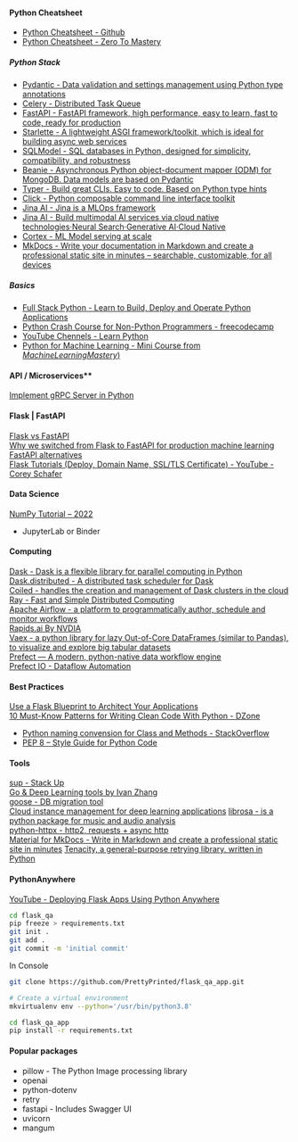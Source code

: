 #### Python Cheatsheet
- [Python Cheatsheet - Github](https://github.com/gto76/python-cheatsheet)  
- [Python Cheatsheet - Zero To Mastery](https://zerotomastery.io/cheatsheets/python-cheat-sheet/)  


##### Python Stack
- [Pydantic - Data validation and settings management using Python type annotations](https://docs.pydantic.dev/)  
- [Celery - Distributed Task Queue](https://github.com/celery/celery)  
- [FastAPI - FastAPI framework, high performance, easy to learn, fast to code, ready for production](https://fastapi.tiangolo.com/)  
- [Starlette - A lightweight ASGI framework/toolkit, which is ideal for building async web services](https://www.starlette.io/)  
- [SQLModel - SQL databases in Python, designed for simplicity, compatibility, and robustness](https://sqlmodel.tiangolo.com/)
- [Beanie - Asynchronous Python object-document mapper (ODM) for MongoDB. Data models are based on Pydantic](https://beanie-odm.dev/)  
- [Typer - Build great CLIs. Easy to code. Based on Python type hints](https://typer.tiangolo.com/)  
- [Click - Python composable command line interface toolkit](https://github.com/pallets/click/)  
- [Jina AI - Jina is a MLOps framework](https://docs.jina.ai/)  
- [Jina AI - Build multimodal AI services via cloud native technologies·Neural Search·Generative AI·Cloud Native](https://github.com/jina-ai/jina)  
- [Cortex - ML Model serving at scale](https://github.com/cortexlabs/cortex)  
- [MkDocs - Write your documentation in Markdown and create a professional static site in minutes – searchable, customizable, for all devices](https://squidfunk.github.io/mkdocs-material/)  


##### Basics
- [Full Stack Python - Learn to Build, Deploy and Operate Python Applications](https://www.fullstackpython.com/)  
- [Python Crash Course for Non-Python Programmers - freecodecamp](https://www.freecodecamp.org/news/python-crash-course/)  
- [YouTube Chennels - Learn Python](https://towardsdatascience.com/top-13-youtube-channels-to-learn-python-524442aaab2f)  
- [Python for Machine Learning - Mini Course from *MachineLearningMastery*)](https://machinelearningmastery.com/python-for-machine-learning-7-day-mini-course/)  

#### API / Microservices**  
[Implement gRPC Server in Python](https://towardsdatascience.com/implementing-grpc-server-using-python-9dc42e8daea0)  

#### Flask | FastAPI  
[Flask vs FastAPI](https://www.google.com/search?q=fastapi+vs+flask)  
[Why we switched from Flask to FastAPI for production machine learning](https://towardsdatascience.com/why-we-switched-from-flask-to-fastapi-for-production-machine-learning-765aab9b3679)  
[FastAPI alternatives](https://fastapi.tiangolo.com/alternatives/)  
[Flask Tutorials (Deploy, Domain Name, SSL/TLS Certificate) - YouTube - Corey Schafer](https://www.youtube.com/playlist?list=PL-osiE80TeTs4UjLw5MM6OjgkjFeUxCYH)  


#### Data Science
[NumPy Tutorial – 2022](https://www.mygreatlearning.com/blog/python-numpy-tutorial)  
* JupyterLab or Binder

#### Computing
[Dask - Dask is a flexible library for parallel computing in Python](https://docs.dask.org/en/latest/)  
[Dask.distributed - A distributed task scheduler for Dask](https://distributed.dask.org/)  
[Coiled - handles the creation and management of Dask clusters in the cloud](https://www.coiled.io/)  
[Ray - Fast and Simple Distributed Computing](https://ray.io/)  
[Apache Airflow - a platform to programmatically author, schedule and monitor workflows](https://airflow.apache.org/)  
[Rapids.ai By NVDIA](https://rapids.ai/start.html)  
[Vaex - a python library for lazy Out-of-Core DataFrames (similar to Pandas), to visualize and explore big tabular datasets](https://vaex.io/docs/index.html)  
[Prefect — A modern, python-native data workflow engine](https://makeitnew.io/prefect-a-modern-python-native-data-workflow-engine-7ece02ceb396)  
[Prefect IO - Dataflow Automation](https://www.prefect.io/)  

#### Best Practices
[Use a Flask Blueprint to Architect Your Applications](https://realpython.com/flask-blueprint/)  
[10 Must-Know Patterns for Writing Clean Code With Python - DZone](https://dzone.com/articles/10-must-know-patterns-for-writing-clean-code-with-1)  
- [Python naming convension for Class and Methods - StackOverflow](https://stackoverflow.com/questions/42127593/should-python-class-filenames-also-be-camelcased)  
- [PEP 8 – Style Guide for Python Code](https://peps.python.org/pep-0008/)  

#### Tools
[sup - Stack Up](https://github.com/pressly/sup)  
[Go & Deep Learning tools by Ivan Zhang](https://github.com/1vn)  
[goose - DB migration tool](https://github.com/pressly/goose)  
[Cloud instance management for deep learning applications](https://github.com/for-ai/cloud)
[librosa - is a python package for music and audio analysis](https://librosa.org/doc/latest/install.html)  
[python-httpx - http2, requests + async http](https://www.python-httpx.org/)  
[Material for MkDocs - Write in Markdown and create a professional static site in minutes](https://squidfunk.github.io/mkdocs-material/) 
[Tenacity, a general-purpose retrying library, written in Python](https://tenacity.readthedocs.io/en/latest/)  

#### PythonAnywhere

[YouTube - Deploying Flask Apps Using Python Anywhere](https://www.youtube.com/watch?v=5jbdkOlf4cY&ab_channel=PrettyPrinted)  

```sh
cd flask_qa
pip freeze > requirements.txt
git init .
git add .
git commit -m 'initial commit'
```

In Console
```sh
git clone https://github.com/PrettyPrinted/flask_qa_app.git

# Create a virtual environment
mkvirtualenv env --python='/usr/bin/python3.8'

cd flask_qa_app
pip install -r requirements.txt
```

#### Popular packages
- pillow - The Python Image processing library
- openai
- python-dotenv
- retry
- fastapi - Includes Swagger UI
- uvicorn
- mangum

